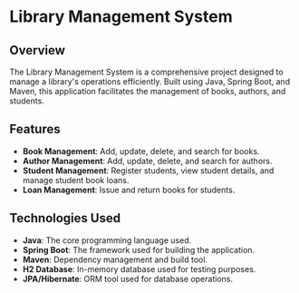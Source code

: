 
 # Library Management System

## Overview

The Library Management System is a comprehensive project designed to manage a library's operations efficiently. Built using Java, Spring Boot, and Maven, this application facilitates the management of books, authors, and students.

## Features

- **Book Management**: Add, update, delete, and search for books.
- **Author Management**: Add, update, delete, and search for authors.
- **Student Management**: Register students, view student details, and manage student book loans.
- **Loan Management**: Issue and return books for students.

## Technologies Used

- **Java**: The core programming language used.
- **Spring Boot**: The framework used for building the application.
- **Maven**: Dependency management and build tool.
- **H2 Database**: In-memory database used for testing purposes.
- **JPA/Hibernate**: ORM tool used for database operations.




